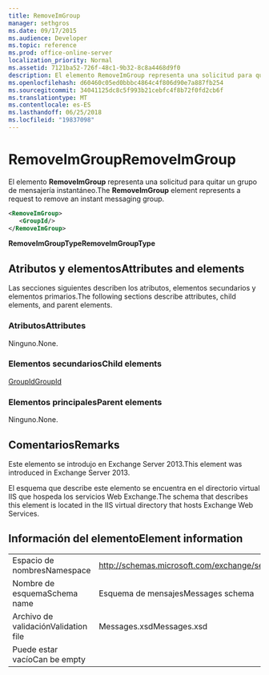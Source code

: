 ```yaml
---
title: RemoveImGroup
manager: sethgros
ms.date: 09/17/2015
ms.audience: Developer
ms.topic: reference
ms.prod: office-online-server
localization_priority: Normal
ms.assetid: 7121ba52-726f-48c1-9b32-8c8a4468d9f0
description: El elemento RemoveImGroup representa una solicitud para quitar un grupo de mensajería instantáneo.
ms.openlocfilehash: d60460c05ed0bbbc4864c4f806d90e7a887fb254
ms.sourcegitcommit: 34041125dc8c5f993b21cebfc4f8b72f0fd2cb6f
ms.translationtype: MT
ms.contentlocale: es-ES
ms.lasthandoff: 06/25/2018
ms.locfileid: "19837098"
---
```

# <a name="removeimgroup"></a><span data-ttu-id="d6083-103">RemoveImGroup</span><span class="sxs-lookup"><span data-stu-id="d6083-103">RemoveImGroup</span></span>

<span data-ttu-id="d6083-104">El elemento **RemoveImGroup** representa una solicitud para quitar un grupo de mensajería instantáneo.</span><span class="sxs-lookup"><span data-stu-id="d6083-104">The **RemoveImGroup** element represents a request to remove an instant messaging group.</span></span> 
  
```XML
<RemoveImGroup>
   <GroupId/>
</RemoveImGroup>
```

 <span data-ttu-id="d6083-105">**RemoveImGroupType**</span><span class="sxs-lookup"><span data-stu-id="d6083-105">**RemoveImGroupType**</span></span>
## <a name="attributes-and-elements"></a><span data-ttu-id="d6083-106">Atributos y elementos</span><span class="sxs-lookup"><span data-stu-id="d6083-106">Attributes and elements</span></span>

<span data-ttu-id="d6083-107">Las secciones siguientes describen los atributos, elementos secundarios y elementos primarios.</span><span class="sxs-lookup"><span data-stu-id="d6083-107">The following sections describe attributes, child elements, and parent elements.</span></span>
  
### <a name="attributes"></a><span data-ttu-id="d6083-108">Atributos</span><span class="sxs-lookup"><span data-stu-id="d6083-108">Attributes</span></span>

<span data-ttu-id="d6083-109">Ninguno.</span><span class="sxs-lookup"><span data-stu-id="d6083-109">None.</span></span>
  
### <a name="child-elements"></a><span data-ttu-id="d6083-110">Elementos secundarios</span><span class="sxs-lookup"><span data-stu-id="d6083-110">Child elements</span></span>

[<span data-ttu-id="d6083-111">GroupId</span><span class="sxs-lookup"><span data-stu-id="d6083-111">GroupId</span></span>](groupid.md)
  
### <a name="parent-elements"></a><span data-ttu-id="d6083-112">Elementos principales</span><span class="sxs-lookup"><span data-stu-id="d6083-112">Parent elements</span></span>

<span data-ttu-id="d6083-113">Ninguno.</span><span class="sxs-lookup"><span data-stu-id="d6083-113">None.</span></span>
  
## <a name="remarks"></a><span data-ttu-id="d6083-114">Comentarios</span><span class="sxs-lookup"><span data-stu-id="d6083-114">Remarks</span></span>

<span data-ttu-id="d6083-115">Este elemento se introdujo en Exchange Server 2013.</span><span class="sxs-lookup"><span data-stu-id="d6083-115">This element was introduced in Exchange Server 2013.</span></span>
  
<span data-ttu-id="d6083-116">El esquema que describe este elemento se encuentra en el directorio virtual IIS que hospeda los servicios Web Exchange.</span><span class="sxs-lookup"><span data-stu-id="d6083-116">The schema that describes this element is located in the IIS virtual directory that hosts Exchange Web Services.</span></span>
  
## <a name="element-information"></a><span data-ttu-id="d6083-117">Información del elemento</span><span class="sxs-lookup"><span data-stu-id="d6083-117">Element information</span></span>

|||
|:-----|:-----|
|<span data-ttu-id="d6083-118">Espacio de nombres</span><span class="sxs-lookup"><span data-stu-id="d6083-118">Namespace</span></span>  <br/> |http://schemas.microsoft.com/exchange/services/2006/messages  <br/> |
|<span data-ttu-id="d6083-119">Nombre de esquema</span><span class="sxs-lookup"><span data-stu-id="d6083-119">Schema name</span></span>  <br/> |<span data-ttu-id="d6083-120">Esquema de mensajes</span><span class="sxs-lookup"><span data-stu-id="d6083-120">Messages schema</span></span>  <br/> |
|<span data-ttu-id="d6083-121">Archivo de validación</span><span class="sxs-lookup"><span data-stu-id="d6083-121">Validation file</span></span>  <br/> |<span data-ttu-id="d6083-122">Messages.xsd</span><span class="sxs-lookup"><span data-stu-id="d6083-122">Messages.xsd</span></span>  <br/> |
|<span data-ttu-id="d6083-123">Puede estar vacío</span><span class="sxs-lookup"><span data-stu-id="d6083-123">Can be empty</span></span>  <br/> ||
   

